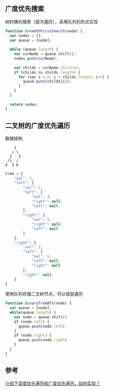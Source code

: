 ## 广度优先搜索
树的横向搜索（层次遍历），采用队列的形式实现


```js
function breadthFirstSearch(node) {
  var nodes = [];
  var queue = [node];
  
  while (queue.length) {
    var curNode = queue.shift();
    nodes.push(curNode);
  
    var childs = curNode.children;
    if (childs && childs.length) {
      for (var i = 0; i < childs.length; i++) {
        queue.push(childs[i]);
      }
    }
  }
  
  return nodes;
}

```

## 二叉树的广度优先遍历
数据结构
```
    1
   / \
  2   3
 /\  /
4  5 6
```
```js
tree = {
    "val": 1,
    "left": {
        "val": 2,
        "left": {
            "val": 4,
            "right": null,
            "left": null
        },
        "right": {
            "val": 5,
            "right": null,
            "left": null
        }
    },
    "right": {
        "val": 3,
        "left": {
            "val": 6,
            "left": null,
            "right": null
        },
        "right": null
    }
}
```
使用队列存储二叉树节点，可以按层遍历
```js
function binaryTreeBfs(node) {
  var queue = [node];
  while(queue.length) {
    var node = queue.shift()
    if (node.left) {
      queue.push(node.left)
    }
    if (node.right) {
      queue.push(node.right)
    }
  }
}

```

## 参考
[介绍下深度优先遍历和广度优先遍历，如何实现？](https://github.com/Advanced-Frontend/Daily-Interview-Question/issues/9)
